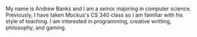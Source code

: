 My name is Andrew Banks and I am a seinor majoring in computer science. Previously, I have taken Mockus's CS 340 class so I am familiar with his style of teaching. I am interested in programming, creative writting, philosophy, and gaming.
